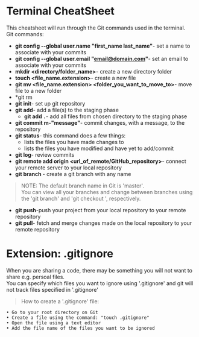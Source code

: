 # Terminal CheatSheet 
This cheatsheet will run through the Git commands used in the terminal.
<br> Git commands: </br>

* **git config --global user.name "first_name last_name"**- set a name to associate with your commits
* **git config --global user.email "email@domain.com"**- set an email to associate with your commits
* **mkdir <directory/folder_name>**- create a new directory folder 
* **touch <file_name.extension>**- create a new file
* **git mv <file_name.extension> <folder_you_want_to_move_to>**- move file to a new folder
* *git rm
* **git init**- set up git repository 
* **git add**- add a file(s) to the staging phase 
  * **git add `.`**- add all files from chosen directory to the staging phase
* **git commit m-"message"**- commit changes, with a message, to the repository
* **git status**- this command does a few things:
  * lists the files you have made changes to
  * lists the files you have modified and have yet to add/commit 
* **git log**- review commits 
* **git remote add origin <url_of_remote/GitHub_repository>**- connect your remote server to your local repository
* **git branch <branch>**- create a git branch with any name 
> NOTE: The default branch name in Git is 'master'. <br> You can view all your branches and change between branches using the 'git branch' and 'git checkout <branchname>', respectively. </br>
* **git push**-push your project from your local repository to your remote repository
* **git pull**- fetch and merge changes made on the local repository to your remote repository 


# Extension: .gitignore
When you are sharing a code, there may be something you will not want to share e.g. persoal files. 
<br> You can specify which files you want to ignore using '.gitignore' and git will not track 
files specified in '.gitignore' </br>

>How to create a '.gitignore' file:
```
• Go to your root directory on Git
• Create a file using the command: "touch .gitignore"
• Open the file using a text editor 
• Add the file name of the files you want to be ignored 
```